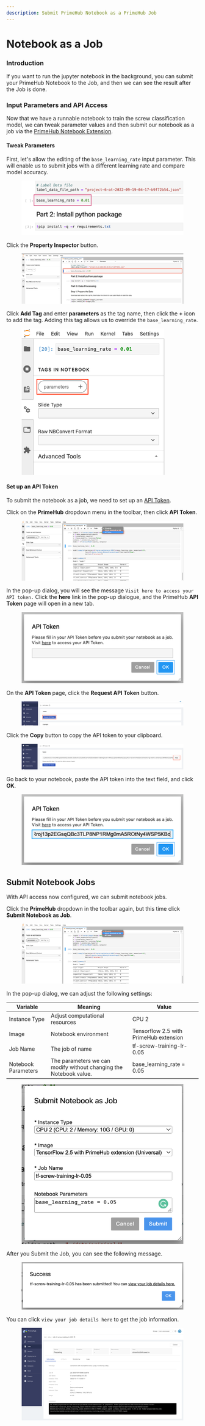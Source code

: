 ```yaml
---
description: Submit PrimeHub Notebook as a PrimeHub Job
---
```


# Notebook as a Job

### Introduction

If you want to run the jupyter notebook in the background, you can submit your PrimeHub Notebook to the Job, and then we can see the result after the Job is done.

### Input Parameters and API Access

Now that we have a runnable notebook to train the screw classification model, we can tweak parameter values and then submit our notebook as a job via the [PrimeHub Notebook Extension](../../notebooks/primehub-notebook-extension/).

#### Tweak Parameters

First, let's allow the editing of the `base_learning_rate` input parameter. This will enable us to submit jobs with a different learning rate and compare model accuracy.

<figure><img src="../../.gitbook/assets/primehub-end-to-end-tutorial-base-learning-rate.png" alt=""><figcaption></figcaption></figure>

Click the **Property Inspector** button.

<figure><img src="../../.gitbook/assets/primehub-end-to-end-tutorial-property-inspector-sm.png" alt=""><figcaption></figcaption></figure>

Click **Add Tag** and enter **parameters** as the tag name, then click the **+** icon to add the tag. Adding this tag allows us to override the `base_learning_rate`.

<figure><img src="../../.gitbook/assets/primehub-end-to-end-tutorial-property-inspector-parameters.png" alt=""><figcaption></figcaption></figure>

#### **Set up an API Token**

To submit the notebook as a job, we need to set up an [API Token](../../technology/user-portal/generate-an-primehub-api-token.md).

Click on the **PrimeHub** dropdown menu in the toolbar, then click **API Token**.

<figure><img src="../../.gitbook/assets/primehub-end-to-end-tutorial-extension-api-token.png" alt=""><figcaption></figcaption></figure>

In the pop-up dialog, you will see the message `Visit here to access your API token.` Click the **here** link in the pop-up dialogue, and the PrimeHub **API Token** page will open in a new tab.

<figure><img src="../../.gitbook/assets/ph-extension-token.png" alt=""><figcaption></figcaption></figure>

On the **API Token** page, click the **Request API Token** button.

<figure><img src="../../.gitbook/assets/tutorial_request_api_token.png" alt=""><figcaption></figcaption></figure>

Click the **Copy** button to copy the API token to your clipboard.

<figure><img src="../../.gitbook/assets/tutorial_copy_api_token.png" alt=""><figcaption></figcaption></figure>

Go back to your notebook, paste the API token into the text field, and click **OK**.

<figure><img src="../../.gitbook/assets/primehub-end-to-end-tutorial-extension-api-token-value.png" alt=""><figcaption></figcaption></figure>

## **Submit Notebook Jobs**

With API access now configured, we can submit notebook jobs.

Click the **PrimeHub** dropdown in the toolbar again, but this time click **Submit Notebook as Job**.

<figure><img src="../../.gitbook/assets/primehub-end-to-end-tutorial-extension-submit.png" alt=""><figcaption></figcaption></figure>

In the pop-up dialog, we can adjust the following settings:

| Variable            | Meaning                                                           | Value                                  |
| ------------------- | ----------------------------------------------------------------- | -------------------------------------- |
| Instance Type       | Adjust computational resources                                    | CPU 2                                  |
| Image               | Notebook environment                                              | Tensorflow 2.5 with PrimeHub extension |
| Job Name            | The job of name                                                   | tf-screw-training-lr-0.05              |
| Notebook Parameters | The parameters we can modify without changing the Notebook value. | base\_learning\_rate = 0.05            |

<figure><img src="../../.gitbook/assets/primehub-end-to-end-tutorial-submit-notebook-as-job (1).png" alt=""><figcaption></figcaption></figure>

After you Submit the Job, you can see the following message.

<figure><img src="../../.gitbook/assets/primehub-end-to-end-tutorial-job-submitted.png" alt=""><figcaption></figcaption></figure>



You can click `view your job details here` to get the job information.

<figure><img src="../../.gitbook/assets/primehub-end-to-end-tutorial-job-details.png" alt=""><figcaption></figcaption></figure>
